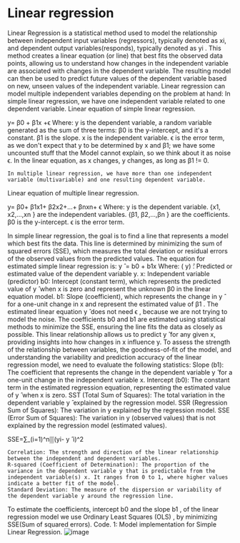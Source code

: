 # Linear regression

Linear Regression is a statistical method used to model the relationship between independent input variables (regressors), typically denoted as xi, and dependent output variables(responds), typically denoted as yi .
This method creates a linear equation (or line) that best fits the observed data points, allowing us to understand how changes in the independent variable are associated with changes in the dependent variable. 
The resulting model can then be used to predict future values of the dependent variable based on new, unseen values of the independent variable. 
Linear regression can model multiple independent variables depending on the problem at hand:
	In simple linear regression, we have one independent variable related to one dependent variable.
Linear equation of simple linear regression.

y= β0 + β1x +ϵ
 Where:
y is the dependent variable, a random variable generated as the sum of three terms:
	β0 is the y-intercept, and it's a constant.
	β1  is the slope.
	x is the independent variable.
	ϵ is the error term, as we don't expect that y to be determined by x and β1; we have some uncounted stuff that the Model cannot explain, so we think about it as noise ϵ.
In the linear equation, as x changes, y changes, as long as β1 != 0.

	In multiple linear regression, we have more than one independent variable (multivariable) and one resulting dependent variable.
Linear equation of multiple linear regression.

y= β0+ β1x1+ β2x2+…+ βnxn+ ϵ
 	Where:
	y is the dependent variable.
	{x1, x2,…,xn } are the independent variables.
	{β1, β2,…,βn } are the coefficients.
	β0 is the y-intercept.
	ϵ is the error term.

In simple linear regression, the goal is to find a line that represents a model which best fits the data. This line is determined by minimizing the sum of squared errors (SSE), which measures the total deviation or residual errors of the observed values from the predicted values.
The equation for estimated simple linear regression is:
 y ̂ = b0 + b1x
	Where:
	 ( y) ̂:  Predicted or estimated value of the dependent variable y.
	  x: Independent variable (predictor)
	  b0: Intercept (constant term), which represents the predicted value of   y ̂ when x is zero and represent the unknown β0  in the linear equation model.
	  b1: Slope (coefficient), which represents the change in   y ̂ for a one-unit change in x and represent the estimated value of β1 .
	The estimated linear equation y ̂  does not need ϵ , because we are not trying to model the noise.
The coefficients  b0 and b1 are estimated using statistical methods to minimize the SSE, ensuring the line fits the data as closely as possible. This linear relationship allows us to predict  y ̂ for any given x, providing insights into how changes in x influence y.
To assess the strength of the relationship between variables, the goodness-of-fit of the model, and understanding the variability and prediction accuracy of the linear regression model, we need to evaluate the following statistics:
	Slope (b1): The coefficient that represents the change in the dependent variable  y ̂ for a one-unit change in the independent variable x.
	Intercept (b0): The constant term in the estimated regression equation, representing the estimated value of  y ̂ when x is zero.
	SST (Total Sum of Squares): The total variation in the dependent variable  y ̂ explained by the regression model.
	SSR (Regression Sum of Squares): The variation in  y explained by the regression model.
	SSE (Error Sum of Squares): The variation in  y (observed values) that is not explained by the regression model (estimated values).

SSE=∑_(i=1)^n▒(yi- y ̂  i)^2 

	Correlation: The strength and direction of the linear relationship between the independent and dependent variables.
	R-squared (Coefficient of Determination): The proportion of the variance in the dependent variable y that is predictable from the independent variable(s) x. It ranges from 0 to 1, where higher values indicate a better fit of the model.
	Standard Deviation: The measure of the dispersion or variability of the dependent variable y around the regression line.
To estimate the coefficients, intercept b0 and the slope b1 , of the linear regression model we use Ordinary Least Squares (OLS) , by minimizing SSE(Sum of squared errors).
 Code. 1: Model implementation for Simple Linear Regression.
![image](https://github.com/user-attachments/assets/e64f7b15-3d56-4509-a584-9902e826e330)

